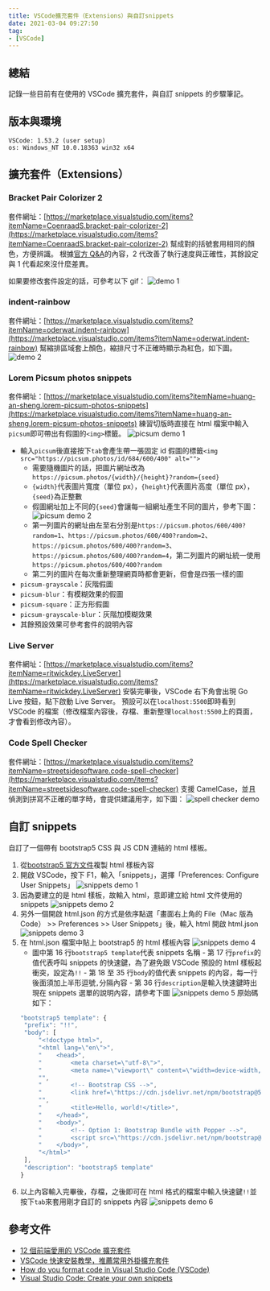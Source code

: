 ```yaml
---
title: VSCode擴充套件（Extensions）與自訂snippets
date: 2021-03-04 09:27:50
tag:
- [VSCode]
---
```


## 總結

記錄一些目前有在使用的 VSCode 擴充套件，與自訂 snippets 的步驟筆記。

## 版本與環境

```
VSCode: 1.53.2 (user setup)
os: Windows_NT 10.0.18363 win32 x64
```

## 擴充套件（Extensions）

### Bracket Pair Colorizer 2

套件網址：[https://marketplace.visualstudio.com/items?itemName=CoenraadS.bracket-pair-colorizer-2](https://marketplace.visualstudio.com/items?itemName=CoenraadS.bracket-pair-colorizer-2)
幫成對的括號套用相同的顏色，方便辨識。
根據[官方 Q&A](https://github.com/CoenraadS/Bracket-Pair-Colorizer-2#faq)的內容，2 代改善了執行速度與正確性，其餘設定與 1 代看起來沒什麼差異。

如果要修改套件設定的話，可參考以下 gif：
![demo 1](/2021/vs-code-extensions-snippets/extension-setting.gif)

### indent-rainbow

套件網址：[https://marketplace.visualstudio.com/items?itemName=oderwat.indent-rainbow](https://marketplace.visualstudio.com/items?itemName=oderwat.indent-rainbow)
幫縮排區域套上顏色，縮排尺寸不正確時顯示為紅色，如下圖。
![demo 2](/2021/vs-code-extensions-snippets/incorrect-space.png)

### Lorem Picsum photos snippets

套件網址：[https://marketplace.visualstudio.com/items?itemName=huang-an-sheng.lorem-picsum-photos-snippets](https://marketplace.visualstudio.com/items?itemName=huang-an-sheng.lorem-picsum-photos-snippets)
練習切版時直接在 html 檔案中輸入`picsum`即可帶出有假圖的`<img>`標籤。
![picsum demo 1](/021/vs-code-extensions-snippets/lorem-piscum.gif)

- 輸入`picsum`後直接按下`tab`會產生帶一張固定 id 假圖的標籤`<img src="https://picsum.photos/id/684/600/400" alt="">`
  - 需要隨機圖片的話，把圖片網址改為`https://picsum.photos/{width}/{height}?random={seed}`
  - `{width}`代表圖片寬度（單位 px），`{height}`代表圖片高度（單位 px），`{seed}`為正整數
  - 假圖網址加上不同的`{seed}`會讓每一組網址產生不同的圖片，參考下圖：
    ![picsum demo 2](/2021/vs-code-extensions-snippets/lorem-picsum.png)
  - 第一列圖片的網址由左至右分別是`https://picsum.photos/600/400?random=1`、`https://picsum.photos/600/400?random=2`、`https://picsum.photos/600/400?random=3`、`https://picsum.photos/600/400?random=4`，第二列圖片的網址統一使用`https://picsum.photos/600/400?random`
  - 第二列的圖片在每次重新整理網頁時都會更新，但會是四張一樣的圖
- `picsum-grayscale`：灰階假圖
- `picsum-blur`：有模糊效果的假圖
- `picsum-square`：正方形假圖
- `picsum-grayscale-blur`：灰階加模糊效果
- 其餘預設效果可參考套件的說明內容

### Live Server

套件網址：[https://marketplace.visualstudio.com/items?itemName=ritwickdey.LiveServer](https://marketplace.visualstudio.com/items?itemName=ritwickdey.LiveServer)
安裝完畢後，VSCode 右下角會出現 Go Live 按鈕，點下啟動 Live Server。
預設可以在`localhost:5500`即時看到 VSCode 的檔案（修改檔案內容後，存檔、重新整理`localhost:5500`上的頁面，才會看到修改內容）。

### Code Spell Checker

套件網址：[https://marketplace.visualstudio.com/items?itemName=streetsidesoftware.code-spell-checker](https://marketplace.visualstudio.com/items?itemName=streetsidesoftware.code-spell-checker)
支援 CamelCase，並且偵測到拼寫不正確的單字時，會提供建議用字，如下圖：
![spell checker demo](/2021/vs-code-extensions-snippets/code-spell-checker.gif)

## 自訂 snippets

自訂了一個帶有 bootstrap5 CSS 與 JS CDN 連結的 html 樣板。

1. 從[bootstrap5 官方文件](https://getbootstrap.com/docs/5.0/getting-started/introduction/#starter-template)複製 html 樣板內容
1. 開啟 VSCode，按下 F1，輸入「snippets」，選擇「Preferences: Configure User Snippets」
   ![snippets demo 1](/2021/vs-code-extensions-snippets/snippets-edit-0.png)
1. 因為要建立的是 html 樣板，故輸入 html，意即建立給 html 文件使用的 snippets
   ![snippets demo 2](/2021/vs-code-extensions-snippets/snippets-edit-1.png)
1. 另外一個開啟 html.json 的方式是依序點選「畫面右上角的 File（Mac 版為 Code） >> Preferences >> User Snippets」後，輸入 html 開啟 html.json
   ![snippets demo 3](/2021/vs-code-extensions-snippets/snippets-edit-another-path.png)
1. 在 html.json 檔案中貼上 bootstrap5 的 html 樣板內容
   ![snippets demo 4](/2021/vs-code-extensions-snippets/snippets-edit-content.png)
   - 圖中第 16 行`bootstrap5 template`代表 snippets 名稱 - 第 17 行`prefix`的值代表呼叫 snippets 的快速鍵，為了避免跟 VSCode 預設的 html 樣板起衝突，設定為`!!` - 第 18 至 35 行`body`的值代表 snippets 的內容，每一行後面須加上半形逗號`,`分隔內容 - 第 36 行`description`是輸入快速鍵時出現在 snippets 選單的說明內容，請參考下圖
   ![snippets demo 5](/021/vs-code-extensions-snippets/snippets-enter-hotkey.png)
   原始碼如下：
   ```js
   "bootstrap5 template": {
    "prefix": "!!",
    "body": [
        "<!doctype html>",
        "<html lang=\"en\">",
        "    <head>",
        "        <meta charset=\"utf-8\">",
        "        <meta name=\"viewport\" content=\"width=device-width, initial-scale=1\">",
        "",
        "        <!-- Bootstrap CSS -->",
        "        <link href=\"https://cdn.jsdelivr.net/npm/bootstrap@5.0.0-beta2/dist/css/bootstrap.min.css\" rel=\"stylesheet\" integrity=\"sha384-BmbxuPwQa2lc/FVzBcNJ7UAyJxM6wuqIj61tLrc4wSX0szH/Ev+nYRRuWlolflfl\" crossorigin=\"anonymous\">",
        "",
        "        <title>Hello, world!</title>",
        "    </head>",
        "    <body>",
        "        <!-- Option 1: Bootstrap Bundle with Popper -->",
        "        <script src=\"https://cdn.jsdelivr.net/npm/bootstrap@5.0.0-beta2/dist/js/bootstrap.bundle.min.js\" integrity=\"sha384-b5kHyXgcpbZJO/tY9Ul7kGkf1S0CWuKcCD38l8YkeH8z8QjE0GmW1gYU5S9FOnJ0\" crossorigin=\"anonymous\"></script>",
        "    </body>",
        "</html>"
    ],
    "description": "bootstrap5 template"
   }
   ```
1. 以上內容輸入完畢後，存檔，之後即可在 html 格式的檔案中輸入快速鍵`!!`並按下`tab`來套用剛才自訂的 snippets 內容
   ![snippets demo 6](/2021/vs-code-extensions-snippets/snippets-done.png)

## 參考文件

- [12 個前端愛用的 VSCode 擴充套件](https://wcc723.github.io/development/2020/12/13/vscode-extension/)
- [VSCode 快速安裝教學，推薦常用外掛擴充套件](https://tw.alphacamp.co/blog/visual-studio-code-editor-tutorial-and-extensions)
- [How do you format code in Visual Studio Code (VSCode)](https://stackoverflow.com/a/29973358/15028185)
- [Visual Studio Code: Create your own snippets](https://code.visualstudio.com/docs/editor/userdefinedsnippets#_create-your-own-snippets)
